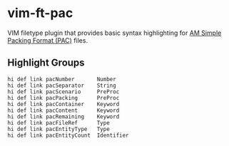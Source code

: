 # vim-ft-pac

VIM filetype plugin that provides basic syntax highlighting for [AM Simple Packing Format (PAC)](https://github.com/muellan/packing#file-format) files.


## Highlight Groups

```vim
hi def link pacNumber       Number
hi def link pacSeparator    String
hi def link pacScenario     PreProc
hi def link pacPacking      PreProc
hi def link pacContainer    Keyword
hi def link pacContent      Keyword
hi def link pacRemaining    Keyword
hi def link pacFileRef      Type
hi def link pacEntityType   Type 
hi def link pacEntityCount  Identifier 
```

